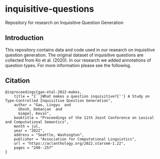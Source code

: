 # inquisitive-questions
Repository for research on Inquisitive Question Generation
## Introduction
This repository contains data and code used in our reaearch on inquisitive question generation. The original dataset of inquisitive questions are collected from Ko et al. (2020). In our research we added annotations of question types. For more information please see the following.
## Citation
```
@inproceedings{gao-etal-2022-makes,
    title = "{``}What makes a question inquisitive?{''} A Study on Type-Controlled Inquisitive Question Generation",
    author = "Gao, Lingyu  and
      Ghosh, Debanjan  and
      Gimpel, Kevin",
    booktitle = "Proceedings of the 11th Joint Conference on Lexical and Computational Semantics",
    month = jul,
    year = "2022",
    address = "Seattle, Washington",
    publisher = "Association for Computational Linguistics",
    url = "https://aclanthology.org/2022.starsem-1.22",
    pages = "240--257"
}
```
